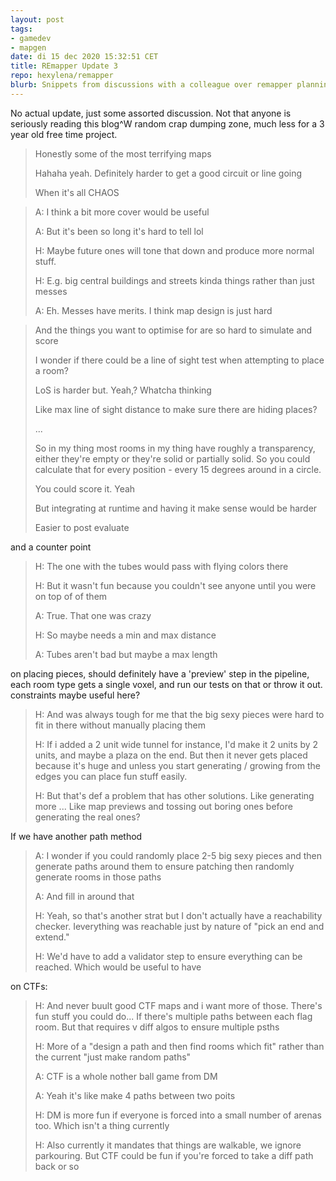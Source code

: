```yaml
---
layout: post
tags:
- gamedev
- mapgen
date: di 15 dec 2020 15:32:51 CET
title: REmapper Update 3
repo: hexylena/remapper
blurb: Snippets from discussions with a colleague over remapper planning
---
```


No actual update, just
some assorted discussion. Not that anyone is seriously reading this blog^W random crap dumping zone, much less for a 3 year old free time project.

>
> Honestly some of the most terrifying maps
>
> Hahaha yeah. Definitely harder to get a good circuit or line going
>
> When it's all CHAOS

>
> A: I think a bit more cover would be useful
>
> A: But it's been so long it's hard to tell lol
>
> H: Maybe future ones will tone that down and produce more normal stuff.
>
> H: E.g. big central buildings and streets kinda things rather than just messes
>
> A: Eh. Messes have merits. I think map design is just hard

>
> And the things you want to optimise for are so hard to simulate and score
>
> I wonder if there could be a line of sight test when attempting to place a room?
>
> LoS is harder but. Yeah,? Whatcha thinking
>
> Like max line of sight distance to make sure there are hiding places?
>
> ...
>
> So in my thing most rooms in my thing have roughly a transparency, either they're empty or they're solid or partially solid. So you could calculate that for every position - every 15 degrees around in a circle.
>
> You could score it. Yeah
>
> But integrating at runtime and having it make sense would be harder
>
> Easier to post evaluate

and a counter point

>
> H: The one with the tubes would pass with flying colors there
>
> H: But it wasn't fun because you couldn't see anyone until you were on top of of them
>
> A: True. That one was crazy
>
> H: So maybe needs a min and max distance
>
> A: Tubes aren't bad but maybe a max length

on placing pieces, should definitely have a 'preview' step in the pipeline, each room type gets a single voxel, and run our tests on that or throw it out. constraints maybe useful here?

>
> H: And was always tough for me that the big sexy pieces were hard to fit in there without manually placing them
>
> H: If i added a 2 unit wide tunnel for instance, I'd make it 2 units by 2 units, and maybe a plaza on the end. But then it never gets placed because it's huge and unless you start generating / growing from the edges you can place fun stuff easily.
>
> H: But that's def a problem that has other solutions. Like generating more ... Like map previews and tossing out boring ones before generating the real ones?

If we have another path method

>
> A: I wonder if you could randomly place 2-5 big sexy pieces and then generate paths around them to ensure patching then randomly generate rooms in those paths
>
> A: And fill in around that
>
> H: Yeah, so that's another strat but I don't actually have a reachability checker. Ieverything was reachable just by nature of "pick an end and extend."
>
> H: We'd have to add a validator step to ensure everything can be reached. Which would be useful to have

on CTFs:

>
> H: And never buult good CTF maps and i want more of those. There's fun stuff you could do... If there's multiple paths between each flag room. But that requires v diff algos to ensure multiple psths
>
> H: More of a "design a path and then find rooms which fit" rather than the current "just make random paths"
>
> A: CTF is a whole nother ball game from DM
>
> A: Yeah it's like make 4 paths between two poits
>
> H: DM is more fun if everyone is forced into a small number of arenas too. Which isn't a thing currently
>
> H: Also currently it mandates that things are walkable, we ignore parkouring. But CTF could be fun if you're forced to take a diff path back or so
